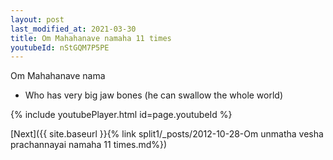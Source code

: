 ```yaml
---
layout: post
last_modified_at: 2021-03-30
title: Om Mahahanave namaha 11 times
youtubeId: nStGQM7P5PE
---
```

 
 
Om Mahahanave nama 
 
 -  Who has very big jaw bones (he can swallow the whole world) 
 
  
 
  
 
 
 
 
 
 


{% include youtubePlayer.html id=page.youtubeId %}
 
[Next]({{ site.baseurl }}{% link  split1/_posts/2012-10-28-Om unmatha vesha prachannayai namaha 11 times.md%})
 
